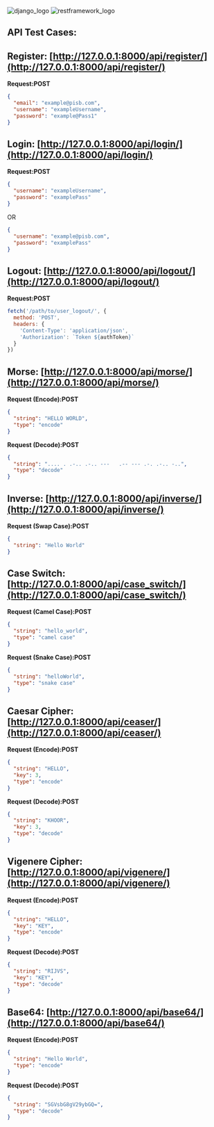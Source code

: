 ![django_logo](https://res.cloudinary.com/dzhpx2alw/image/upload/v1699461167/django-logo-positive_exxstd.png)
![restframework_logo](https://res.cloudinary.com/dzhpx2alw/image/upload/v1699461357/logo_cz6qrm.png)
## API Test Cases:


## Register: [http://127.0.0.1:8000/api/register/](http://127.0.0.1:8000/api/register/)

**Request:POST**
```json
{
  "email": "example@pisb.com",
  "username": "exampleUsername",
  "password": "example@Pass1"
}
```

## Login: [http://127.0.0.1:8000/api/login/](http://127.0.0.1:8000/api/login/)

**Request:POST**
```json
{
  "username": "exampleUsername",
  "password": "examplePass"
}
```
OR
```json
{
  "username": "example@pisb.com",
  "password": "examplePass"
}
```

## Logout: [http://127.0.0.1:8000/api/logout/](http://127.0.0.1:8000/api/logout/)

**Request:POST**
```javascript
fetch('/path/to/user_logout/', {
  method: 'POST',
  headers: {
    'Content-Type': 'application/json',
    'Authorization': `Token ${authToken}`
  }
})
```

## Morse: [http://127.0.0.1:8000/api/morse/](http://127.0.0.1:8000/api/morse/)

**Request (Encode):POST**
```json
{
  "string": "HELLO WORLD",
  "type": "encode"
}
```

**Request (Decode):POST**
```json
{
  "string": ".... . .-.. .-.. ---   .-- --- .-. .-.. -..",
  "type": "decode"
}
```

## Inverse: [http://127.0.0.1:8000/api/inverse/](http://127.0.0.1:8000/api/inverse/)

**Request (Swap Case):POST**
```json
{
  "string": "Hello World"
}
```

## Case Switch: [http://127.0.0.1:8000/api/case_switch/](http://127.0.0.1:8000/api/case_switch/)

**Request (Camel Case):POST**
```json
{
  "string": "hello_world",
  "type": "camel case"
}
```

**Request (Snake Case):POST**
```json
{
  "string": "helloWorld",
  "type": "snake case"
}
```

## Caesar Cipher: [http://127.0.0.1:8000/api/ceaser/](http://127.0.0.1:8000/api/ceaser/)

**Request (Encode):POST**
```json
{
  "string": "HELLO",
  "key": 3,
  "type": "encode"
}
```

**Request (Decode):POST**
```json
{
  "string": "KHOOR",
  "key": 3,
  "type": "decode"
}
```

## Vigenere Cipher: [http://127.0.0.1:8000/api/vigenere/](http://127.0.0.1:8000/api/vigenere/)

**Request (Encode):POST**
```json
{
  "string": "HELLO",
  "key": "KEY",
  "type": "encode"
}
```

**Request (Decode):POST**
```json
{
  "string": "RIJVS",
  "key": "KEY",
  "type": "decode"
}
```

## Base64: [http://127.0.0.1:8000/api/base64/](http://127.0.0.1:8000/api/base64/)

**Request (Encode):POST**
```json
{
  "string": "Hello World",
  "type": "encode"
}
```

**Request (Decode):POST**
```json
{
  "string": "SGVsbG8gV29ybGQ=",
  "type": "decode"
}
```
